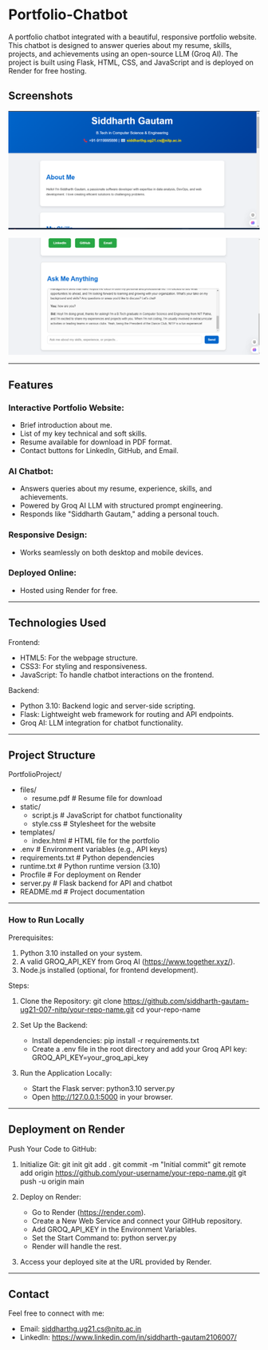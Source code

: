 # Portfolio-Chatbot

A portfolio chatbot integrated with a beautiful, responsive portfolio website. This chatbot is designed to answer queries about my resume, skills, projects, and achievements using an open-source LLM (Groq AI). The project is built using Flask, HTML, CSS, and JavaScript and is deployed on Render for free hosting.

## Screenshots

![Portfolio Screenshot 1](ImageSS1.png)

![Portfolio Screenshot 2](imageSS2.png)


---
## Features

### Interactive Portfolio Website:
- Brief introduction about me.
- List of my key technical and soft skills.
- Resume available for download in PDF format.
- Contact buttons for LinkedIn, GitHub, and Email.

### AI Chatbot:
- Answers queries about my resume, experience, skills, and achievements.
- Powered by Groq AI LLM with structured prompt engineering.
- Responds like "Siddharth Gautam," adding a personal touch.

### Responsive Design:
- Works seamlessly on both desktop and mobile devices.

### Deployed Online:
- Hosted using Render for free.

---

## Technologies Used

Frontend:
- HTML5: For the webpage structure.
- CSS3: For styling and responsiveness.
- JavaScript: To handle chatbot interactions on the frontend.

Backend:
- Python 3.10: Backend logic and server-side scripting.
- Flask: Lightweight web framework for routing and API endpoints.
- Groq AI: LLM integration for chatbot functionality.

---
## Project Structure

PortfolioProject/
- files/
  - resume.pdf          # Resume file for download
- static/
  - script.js           # JavaScript for chatbot functionality
  - style.css           # Stylesheet for the website
- templates/
  - index.html          # HTML file for the portfolio
- .env                  # Environment variables (e.g., API keys)
- requirements.txt      # Python dependencies
- runtime.txt           # Python runtime version (3.10)
- Procfile              # For deployment on Render
- server.py             # Flask backend for API and chatbot
- README.md             # Project documentation

---

### How to Run Locally

Prerequisites:
1. Python 3.10 installed on your system.
2. A valid GROQ_API_KEY from Groq AI (https://www.together.xyz/).
3. Node.js installed (optional, for frontend development).

Steps:
1. Clone the Repository:
   git clone https://github.com/siddharth-gautam-ug21-007-nitp/your-repo-name.git
   cd your-repo-name

2. Set Up the Backend:
   - Install dependencies:
     pip install -r requirements.txt
   - Create a .env file in the root directory and add your Groq API key:
     GROQ_API_KEY=your_groq_api_key

3. Run the Application Locally:
   - Start the Flask server:
     python3.10 server.py
   - Open http://127.0.0.1:5000 in your browser.

---
## Deployment on Render

Push Your Code to GitHub:
1. Initialize Git:
   git init
   git add .
   git commit -m "Initial commit"
   git remote add origin https://github.com/your-username/your-repo-name.git
   git push -u origin main

2. Deploy on Render:
   - Go to Render (https://render.com).
   - Create a New Web Service and connect your GitHub repository.
   - Add GROQ_API_KEY in the Environment Variables.
   - Set the Start Command to:
     python server.py
   - Render will handle the rest.

3. Access your deployed site at the URL provided by Render.

---

## Contact

Feel free to connect with me:

- Email: siddharthg.ug21.cs@nitp.ac.in
- LinkedIn: https://www.linkedin.com/in/siddharth-gautam2106007/
